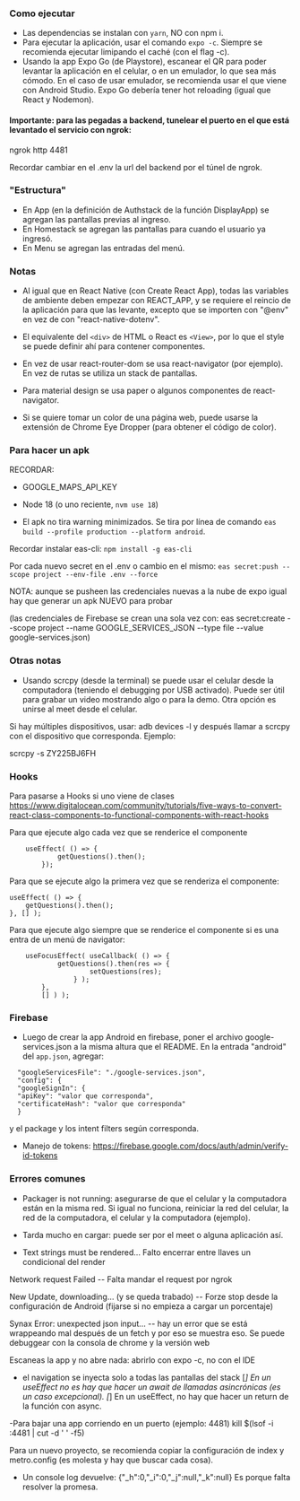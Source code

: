 ### Como ejecutar
- Las dependencias se instalan con `yarn`, NO con npm i.
- Para ejecutar la aplicación, usar el comando `expo -c`. Siempre se recomienda
  ejecutar limipando el caché (con el flag -c).
- Usando la app Expo Go (de Playstore), escanear el QR para poder levantar la aplicación en el celular, o en un emulador, lo que sea más cómodo. En el caso de usar emulador, se recomienda usar el que viene con Android Studio. Expo Go debería tener hot reloading (igual que React y Nodemon).


#### Importante: para las pegadas a backend, tunelear el puerto en el que está levantado el servicio con ngrok:
ngrok http 4481

Recordar cambiar en el .env la url del backend por el túnel de ngrok.


### "Estructura"
- En App (en la definición de Authstack de la función DisplayApp) se agregan las pantallas previas al ingreso.
- En Homestack se agregan las pantallas para cuando el usuario ya ingresó.
- En Menu se agregan las entradas del menú.


### Notas
- Al igual que en React Native (con Create React App), todas las variables de ambiente 
  deben empezar con REACT_APP, y se requiere el reincio de la aplicación para que 
  las levante, excepto que se importen con "@env" en vez de con "react-native-dotenv".
- El equivalente del `<div>` de HTML o React es `<View>`, por lo que el style se puede definir ahí para contener componentes.
- En vez de usar react-router-dom se usa react-navigator (por ejemplo). En vez de rutas se utiliza un stack de pantallas.
- Para material design se usa paper o algunos componentes de react-navigator.

- Si se quiere tomar un color de una página web, puede usarse la extensión de Chrome Eye Dropper (para obtener el código de color).


### Para hacer un apk
RECORDAR:
- GOOGLE_MAPS_API_KEY
- Node 18 (o uno reciente, `nvm use 18`)


- El apk no tira warning minimizados. Se tira por línea de comando `eas build --profile production --platform android`.

Recordar instalar eas-cli:
`npm install -g eas-cli`

Por cada nuevo secret en el .env o cambio en el mismo:
`eas secret:push --scope project --env-file .env --force`

NOTA: aunque se pusheen las credenciales nuevas a la nube de expo igual hay que generar un apk NUEVO para
probar

(las credenciales de Firebase se crean una sola vez con:
eas secret:create --scope project --name GOOGLE_SERVICES_JSON --type file --value google-services.json)

### Otras notas
- Usando scrcpy (desde la terminal) se puede usar el celular desde la computadora (teniendo el debugging por USB activado). Puede ser útil para grabar un video mostrando algo o para la demo. Otra opción es unirse al meet desde el celular.

Si hay múltiples dispositivos, usar: adb devices -l y después llamar a scrcpy con el dispositivo que corresponda. Ejemplo:

scrcpy -s ZY225BJ6FH


### Hooks
Para pasarse a Hooks si uno viene de clases
https://www.digitalocean.com/community/tutorials/five-ways-to-convert-react-class-components-to-functional-components-with-react-hooks

Para que ejecute algo cada vez que se renderice el componente
```    
    useEffect( () => {
            getQuestions().then();
        });
```

Para que se ejecute algo la primera vez que se renderiza el componente:
```
useEffect( () => {
    getQuestions().then();
}, [] );
```

Para que ejecute algo siempre que se renderice el componente si es una entra de un menú de navigator:
```    
    useFocusEffect( useCallback( () => {
            getQuestions().then(res => {
                    setQuestions(res);
                } );
        },
        [] ) );
```

### Firebase
- Luego de crear la app Android en firebase, poner el archivo google-services.json a la misma altura que el README.
  En la entrada "android" del ```app.json```, agregar:
```
  "googleServicesFile": "./google-services.json",
  "config": {
  "googleSignIn": {
  "apiKey": "valor que corresponda",
  "certificateHash": "valor que corresponda"
  }
```
y el package y los intent filters según corresponda.

- Manejo de tokens: https://firebase.google.com/docs/auth/admin/verify-id-tokens


### Errores comunes
- Packager is not running: asegurarse de que el celular y la computadora están en la misma red.
  Si igual no funciona, reiniciar la red del celular, la red de la computadora, el celular y 
  la computadora (ejemplo).
  
- Tarda mucho en cargar: puede ser por el meet o alguna aplicación así.

- Text strings must be rendered... Falto encerrar entre llaves un condicional del render

Network request Failed -- Falta mandar el request por ngrok

New Update, downloading… (y se queda trabado) -- Forze stop desde la configuración de Android
(fijarse si no empieza a cargar un porcentaje)

Synax Error: unexpected json input… -- hay un error que se está wrappeando mal después de un
fetch y por eso se muestra eso. Se puede debuggear con la consola de chrome y la versión web

Escaneas la app y no abre nada: abrirlo con expo -c, no con el IDE

- el navigation se inyecta solo a todas las pantallas del stack
  [*] En un useEffect no es hay que hacer un await de llamadas asincrónicas (es un caso
  excepcional).
  [*] En un useEffect, no hay que hacer un return de la función con async.
  
-Para bajar una app corriendo en un puerto (ejemplo: 4481)
kill $(lsof -i :4481 | cut -d ' ' -f5)

Para un nuevo proyecto, se recomienda copiar la configuración de index y metro.config (es molesta y hay que buscar cada cosa).

- Un console log devuelve: {"_h":0,"_i":0,"_j":null,"_k":null}
Es porque falta resolver la promesa.